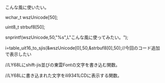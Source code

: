 こんな風に使いたい。

wchar_t wszUnicode[50];

uint8_t strbuf8[50];

snprintf(wszUnicode,50,"%s",L"こんな風に使ってみたい。");


i=table_uit16_to_sjis(&wszUnicode[0],50,&strbuf8[0],50);//今回のコード追加で表示したい

//LY68Lにshift-jis並びの東雲Fontの文字を書き込む関数。

//LY68Lに書き込まれた文字をili9341LCDに表示する関数。

